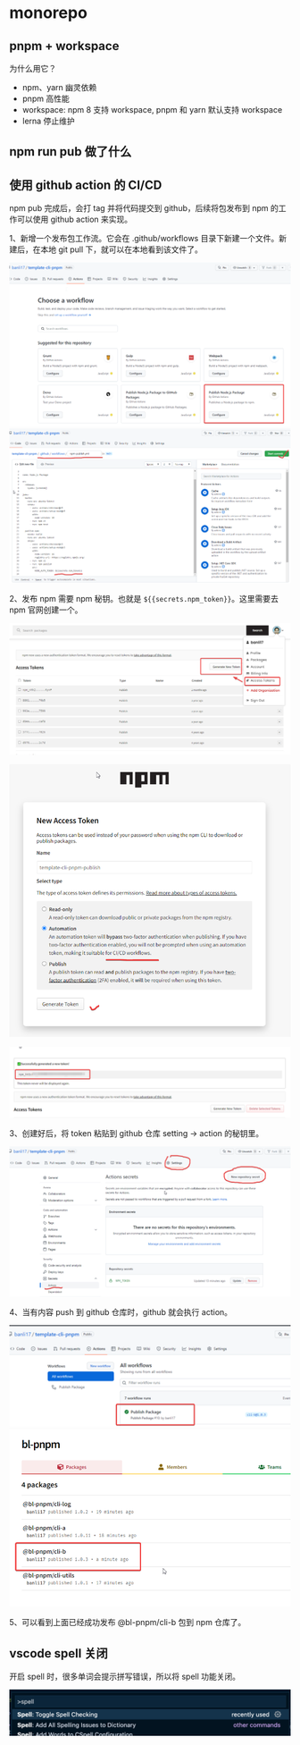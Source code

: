 # monorepo

## pnpm + workspace

为什么用它？

- npm、yarn 幽灵依赖
- pnpm 高性能
- workspace: npm 8 支持 workspace, pnpm 和 yarn 默认支持 workspace
- lerna 停止维护

## npm run pub 做了什么

## 使用 github action 的 CI/CD

npm pub 完成后，会打 tag 并将代码提交到 github，后续将包发布到 npm 的工作可以使用 github action 来实现。

1、新增一个发布包工作流。它会在 .github/workflows 目录下新建一个文件。新建后，在本地 git pull 下，就可以在本地看到该文件了。

![](imgs/2022-08-17-15-13-31.png)
![](imgs/2022-08-17-15-17-03.png)

2、发布 npm 需要 npm 秘钥。也就是 `${{secrets.npm_token}}`。这里需要去 npm 官网创建一个。


![](imgs/2022-08-17-15-02-06.png)

![](imgs/2022-08-17-15-03-35.png)

![](imgs/2022-08-17-15-04-52.png)

3、创建好后，将 token 粘贴到 github 仓库 setting -> action 的秘钥里。

![](imgs/2022-08-17-15-19-10.png)

4、当有内容 push 到 github 仓库时，github 就会执行 action。

![](imgs/2022-08-17-15-10-07.png)
![](imgs/2022-08-17-15-09-01.png)

5、可以看到上面已经成功发布 @bl-pnpm/cli-b 包到 npm 仓库了。

## vscode spell 关闭

开启 spell 时，很多单词会提示拼写错误，所以将 spell 功能关闭。

![](imgs/2022-08-17-10-59-45.png)
